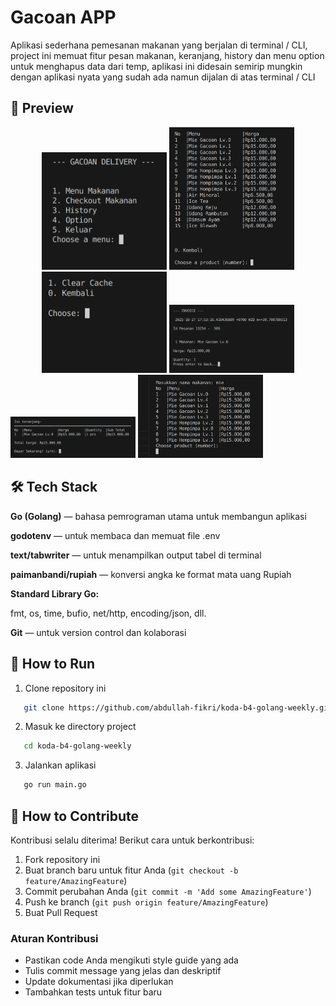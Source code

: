 # Gacoan APP

Aplikasi sederhana pemesanan makanan yang berjalan di terminal / CLI, project ini memuat fitur pesan makanan, keranjang, history dan menu option untuk menghapus data dari temp, aplikasi ini didesain semirip mungkin dengan aplikasi nyata yang sudah ada namun dijalan di atas terminal / CLI

## 📸 Preview

<div align="center">
  <img src="1.png" alt="Screenshot 1" width="200"/>
  <img src="2.png" alt="Screenshot 2" width="200"/>

</div>

<div align="center">
  <img src="5.png" alt="Screenshot 5" width="200"/>
  <img src="4.png" alt="Screenshot 4" width="200"/>
</div>

<div>
  <img src="3.png" alt="Screenshot 3" width="200"/>
   <img src="6.png" alt="Screenshot 6" width="200"/>
</div>

## 🛠️ Tech Stack

**Go (Golang)**
— bahasa pemrograman utama untuk membangun aplikasi

**godotenv**
— untuk membaca dan memuat file .env

**text/tabwriter**
— untuk menampilkan output tabel di terminal

**paimanbandi/rupiah**
— konversi angka ke format mata uang Rupiah

**Standard Library Go:**

fmt, os, time, bufio, net/http, encoding/json, dll.

**Git** — untuk version control dan kolaborasi

## 🚀 How to Run

1. Clone repository ini

```bash
   git clone https://github.com/abdullah-fikri/koda-b4-golang-weekly.git
```

2. Masuk ke directory project

```bash
   cd koda-b4-golang-weekly
```

3. Jalankan aplikasi

```bash
   go run main.go
```

## 🤝 How to Contribute

Kontribusi selalu diterima! Berikut cara untuk berkontribusi:

1. Fork repository ini
2. Buat branch baru untuk fitur Anda (`git checkout -b feature/AmazingFeature`)
3. Commit perubahan Anda (`git commit -m 'Add some AmazingFeature'`)
4. Push ke branch (`git push origin feature/AmazingFeature`)
5. Buat Pull Request

### Aturan Kontribusi

- Pastikan code Anda mengikuti style guide yang ada
- Tulis commit message yang jelas dan deskriptif
- Update dokumentasi jika diperlukan
- Tambahkan tests untuk fitur baru

